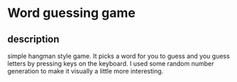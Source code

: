 # Word guessing game
## description
simple hangman style game. It picks a word for you to guess and you guess letters by pressing keys on the keyboard. I used some random number generation to make it visually a little more interesting. 
